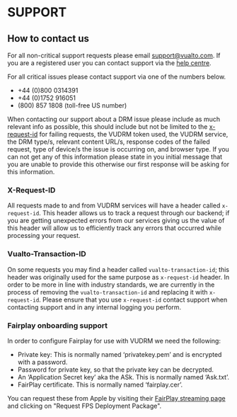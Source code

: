 # SUPPORT

## How to contact us 

For all non-critical support requests please email support@vualto.com. If you are a registered user you can contact support via the [help centre](https://vualto.zendesk.com). 

For all critical issues please contact support via one of the numbers below.

- +44 (0)800 0314391 
- +44 (0)1752 916051
- (800) 857 1808 (toll-free US number)

When contacting our support about a DRM issue please include as much relevant info as possible, this should include but not be limited to the [x-request-id](#x-request-id) for failing requests, the VUDRM token used, the VUDRM service, the DRM type/s, relevant content URL/s, response codes of the failed request, type of device/s the issue is occurring on, and browser type. If you can not get any of this information please state in you initial message that you are unable to provide this otherwise our first response will be asking for this information. 

### X-Request-ID

All requests made to and from VUDRM services will have a header called `x-request-id`. This header allows us to track a request through our backend; if you are getting unexpected errors from our services giving us the value of this header will allow us to efficiently track any errors that occurred while processing your request. 

### Vualto-Transaction-ID

On some requests you may find a header called `vualto-transaction-id`; this header was originally used for the same purpose as `x-request-id` header. In order to be more in line with industry standards, we are currently in the process of removing the `vualto-transaction-id` and replacing it with `x-request-id`. Please ensure that you use `x-request-id` contact support when contacting support and in any internal logging you perform.

### Fairplay onboarding support

In order to configure Fairplay for use with VUDRM we need the following:

- Private key: This is normally named ‘privatekey.pem’ and is encrypted with a password.
- Password for private key, so that the private key can be decrypted.
- An ‘Application Secret key’ aka the ASk. This is normally named ‘Ask.txt’.
- FairPlay certificate. This is normally named ‘fairplay.cer’.

You can request these from Apple by visiting their [FairPlay streaming page](https://developer.apple.com/streaming/fps/)
and clicking on "Request FPS Deployment Package".
